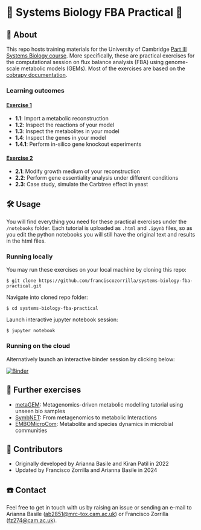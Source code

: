 # 🦠 Systems Biology FBA Practical 🧬

## 📜 About

This repo hosts training materials for the University of Cambridge [Part III Systems Biology course](https://www.sysbiol.cam.ac.uk/Part%20III). More specifically, these are practical exercises for the computational session on flux balance analysis (FBA) using genome-scale metabolic models (GEMs). Most of the exercises are based on the [cobrapy documentation](https://cobrapy.readthedocs.io/en/latest/).

### Learning outcomes

#### [Exercise 1](https://github.com/franciscozorrilla/systems-biology-fba-practical/blob/main/notebooks/1_fba.ipynb)
- **1.1**: Import a metabolic reconstruction
- **1.2**: Inspect the reactions of your model
- **1.3**: Inspect the metabolites in your model
- **1.4**: Inspect the genes in your model
- **1.4.1**: Perform in-silico gene knockout experiments

#### [Exercise 2](https://github.com/franciscozorrilla/systems-biology-fba-practical/blob/main/notebooks/2_fba.ipynb)
- **2.1**: Modify growth medium of your reconstruction
- **2.2**: Perform gene essentiality analysis under different conditions
- **2.3**: Case study, simulate the Carbtree effect in yeast

## 🛠️ Usage

You will find everything you need for these practical exercises under the `/notebooks` folder. Each tutorial is uploaded as `.html` and `.ipynb` files, so as you edit the python notebooks you will still have the original text and results in the html files. 

### Running locally

You may run these exercises on your local machine by cloning this repo:

```
$ git clone https://github.com/franciscozorrilla/systems-biology-fba-practical.git
```

Navigate into cloned repo folder:

```
$ cd systems-biology-fba-practical
```

Launch interactive jupyter notebook session:

```
$ jupyter notebook
```

### Running on the cloud 

Alternatively launch an interactive binder session by clicking below:

[![Binder](https://mybinder.org/badge_logo.svg)](https://mybinder.org/v2/gh/franciscozorrilla/systems-biology-fba-practical/HEAD)

## 🧠 Further exercises

* [metaGEM](https://github.com/franciscozorrilla/unseenbio_metaGEM): Metagenomics-driven metabolic modelling tutorial using unseen bio samples
* [SymbNET](https://github.com/franciscozorrilla/SymbNET): From metagenomics to metabolic Interactions 
* [EMBOMicroCom](https://github.com/franciscozorrilla/EMBOMicroCom): Metabolite and species dynamics in microbial communities

## 👷 Contributors

* Originally developed by Arianna Basile and Kiran Patil in 2022
* Updated by Francisco Zorrilla and Arianna Basile in 2024


## ☎️ Contact

Feel free to get in touch with us by raising an issue or sending an e-mail to Arianna Basile (ab2851@mrc-tox.cam.ac.uk) or Francisco Zorrilla (fz274@cam.ac.uk).
